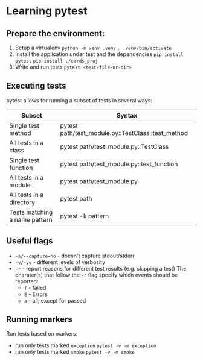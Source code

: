 # Learning pytest

## Prepare the environment:

1. Setup a virtualenv
   `python -m venv .venv`
   `. .venv/bin/activate`
2. Install the application under test and the dependencies
   `pip install pytest`
   `pip install ./cards_proj`
3. Write and run tests
   `pytest <test-file-or-dir>`


## Executing tests

pytest allows for running a subset of tests in several ways:

|Subset|Syntax|
|------|-------|
|Single test method              |  pytest path/test_module.py::TestClass::test_method |
|All tests in a class            |  pytest path/test_module.py::TestClass              |
|Single test function            |  pytest path/test_module.py::test_function          |
|All tests in a module           |  pytest path/test_module.py                         |
|All tests in a directory        |  pytest path                                        |
|Tests matching a name pattern   |  pytest -k pattern                                  |


## Useful flags

* `-s/--capture=no`  - doesn't capture stdout/stderr
* `-v/-vv`  - different levels of verbosity
* `-r` - report reasons for different test results (e.g. skipping a test)
  The charater(s) that follow the `-r` flag specify which events should
  be reported:
  - `f` - failed
  - `E` - Errors
  - `a` - all, except for passed

## Running markers

Run tests based on markers:

- run only tests marked `exception`
  `pytest -v -m exception`
- run only  tests marked `smoke`
  `pytest -v -m smoke`

